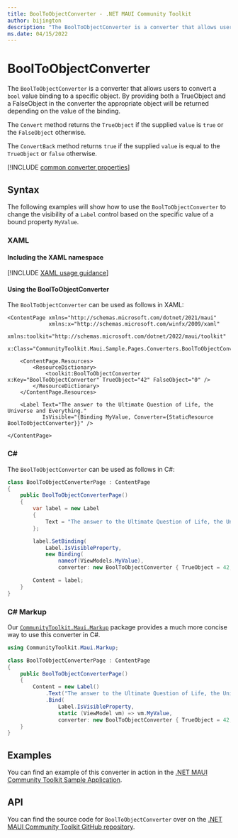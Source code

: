 ```yaml
---
title: BoolToObjectConverter - .NET MAUI Community Toolkit
author: bijington
description: "The BoolToObjectConverter is a converter that allows users to convert a bool value binding to a specific object."
ms.date: 04/15/2022
---
```


# BoolToObjectConverter

The `BoolToObjectConverter` is a converter that allows users to convert a `bool` value binding to a specific object. By providing both a TrueObject and a FalseObject in the converter the appropriate object will be returned depending on the value of the binding.

The `Convert` method returns the `TrueObject` if the supplied `value` is `true` or the `FalseObject` otherwise.

The `ConvertBack` method returns `true` if the supplied `value` is equal to the `TrueObject` or `false` otherwise.

[!INCLUDE [common converter properties](../includes/communitytoolkit-converter.md)]

## Syntax

The following examples will show how to use the `BoolToObjectConverter` to change the visibility of a `Label` control based on the specific value of a bound property `MyValue`.

### XAML

#### Including the XAML namespace

[!INCLUDE [XAML usage guidance](../includes/xaml-usage.md)]

#### Using the BoolToObjectConverter

The `BoolToObjectConverter` can be used as follows in XAML:

```xaml
<ContentPage xmlns="http://schemas.microsoft.com/dotnet/2021/maui"
             xmlns:x="http://schemas.microsoft.com/winfx/2009/xaml"
             xmlns:toolkit="http://schemas.microsoft.com/dotnet/2022/maui/toolkit"
             x:Class="CommunityToolkit.Maui.Sample.Pages.Converters.BoolToObjectConverterPage">

    <ContentPage.Resources>
        <ResourceDictionary>
            <toolkit:BoolToObjectConverter x:Key="BoolToObjectConverter" TrueObject="42" FalseObject="0" />
        </ResourceDictionary>
    </ContentPage.Resources>

    <Label Text="The answer to the Ultimate Question of Life, the Universe and Everything."
           IsVisible="{Binding MyValue, Converter={StaticResource BoolToObjectConverter}}" />

</ContentPage>
```

### C#

The `BoolToObjectConverter` can be used as follows in C#:

```csharp
class BoolToObjectConverterPage : ContentPage
{
    public BoolToObjectConverterPage()
    {
        var label = new Label
        {
            Text = "The answer to the Ultimate Question of Life, the Universe and Everything."
        };

		label.SetBinding(
			Label.IsVisibleProperty,
			new Binding(
				nameof(ViewModels.MyValue),
				converter: new BoolToObjectConverter { TrueObject = 42, FalseObject = 0 }));

		Content = label;
    }
}
```

### C# Markup

Our [`CommunityToolkit.Maui.Markup`](../markup/markup.md) package provides a much more concise way to use this converter in C#.

```csharp
using CommunityToolkit.Maui.Markup;

class BoolToObjectConverterPage : ContentPage
{
    public BoolToObjectConverterPage()
    {
        Content = new Label()
            .Text("The answer to the Ultimate Question of Life, the Universe and Everything.")
            .Bind(
                Label.IsVisibleProperty,
                static (ViewModel vm) => vm.MyValue,
                converter: new BoolToObjectConverter { TrueObject = 42, FalseObject = 0 });
    }
}
```

## Examples

You can find an example of this converter in action in the [.NET MAUI Community Toolkit Sample Application](https://github.com/CommunityToolkit/Maui/blob/main/samples/CommunityToolkit.Maui.Sample/Pages/Converters/BoolToObjectConverterPage.xaml).

## API

You can find the source code for `BoolToObjectConverter` over on the [.NET MAUI Community Toolkit GitHub repository](https://github.com/CommunityToolkit/Maui/blob/main/src/CommunityToolkit.Maui/Converters/BoolToObjectConverter.shared.cs).
